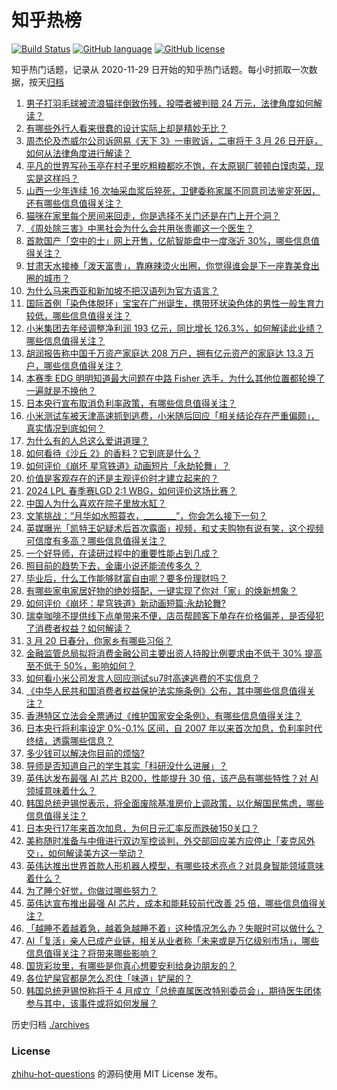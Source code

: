 # 知乎热榜
[![Build Status](https://github.com/ToWeLong/zhihu-hot-questions/workflows/CI/badge.svg)](https://github.com/ToWeLong/zhihu-hot-questions/actions)
[![GitHub language](https://img.shields.io/badge/language-golang-orange.svg)](https://golang.org/)
[![GitHub license](https://img.shields.io/github/license/ToWeLong/zhihu-hot-questions)](https://github.com/ToWeLong/zhihu-hot-questions/blob/main/LICENSE)

知乎热门话题，记录从 2020-11-29 日开始的知乎热门话题。每小时抓取一次数据，按天[归档](./archives)

<!-- BEGIN -->

1. [男子打羽毛球被流浪猫绊倒致伤残，投喂者被判赔 24 万元，法律角度如何解读？](https://www.zhihu.com/question/649212586)
1. [有哪些外行人看来很蠢的设计实际上却是精妙无比？](https://www.zhihu.com/question/32189846)
1. [周杰伦及杰威尔公司诉网易《天下 3》一审败诉，二审将于 3 月 26 日开庭，如何从法律角度进行解读？](https://www.zhihu.com/question/649227196)
1. [平凡的世界写孙玉亭在村子里吃粗粮都吃不饱，在太原钢厂顿顿白馍肉菜，现实是这样吗？](https://www.zhihu.com/question/648801046)
1. [山西一少年连续 16 次抽采血浆后猝死，卫健委称家属不同意司法鉴定死因，还有哪些信息值得关注？](https://www.zhihu.com/question/649229822)
1. [猫咪在家里每个房间来回走，你是选择不关门还是在门上开个洞？](https://www.zhihu.com/question/648092862)
1. [《周处除三害》中黑社会为什么会共用张贵卿这一个医生？](https://www.zhihu.com/question/646970268)
1. [首款国产「空中的士」网上开售，亿航智能盘中一度涨近 30%，哪些信息值得关注？](https://www.zhihu.com/question/649179458)
1. [甘肃天水接棒「泼天富贵」，靠麻辣烫火出圈，你觉得谁会是下一座靠美食出圈的城市？](https://www.zhihu.com/question/649221052)
1. [为什么马来西亚和新加坡不把汉语列为官方语言？](https://www.zhihu.com/question/631385237)
1. [国际首例「染色体脱环」宝宝在广州诞生，携带环状染色体的男性一般生育力较低，哪些信息值得关注？](https://www.zhihu.com/question/649221091)
1. [小米集团去年经调整净利润 193 亿元，同比增长 126.3%，如何解读此业绩？哪些信息值得关注？](https://www.zhihu.com/question/649231196)
1. [胡润报告称中国千万资产家庭达 208 万户，拥有亿元资产的家庭达 13.3 万户，哪些信息值得关注？](https://www.zhihu.com/question/649232756)
1. [本赛季 EDG 明明知道最大问题在中路 Fisher 选手，为什么其他位置都轮换了一遍就是不换他？](https://www.zhihu.com/question/648427919)
1. [日本央行宣布取消负利率政策，有哪些信息值得关注？](https://www.zhihu.com/question/649180065)
1. [小米测试车被天津高速抓到逃费，小米随后回应「相关结论存在严重偏颇」，真实情况到底如何？](https://www.zhihu.com/question/649186343)
1. [为什么有的人总这么爱讲道理？](https://www.zhihu.com/question/524675941)
1. [如何看待《沙丘 2》的香料？它到底是什么？](https://www.zhihu.com/question/647964417)
1. [如何评价《崩坏 星穹铁道》动画短片「永劫轮舞」？](https://www.zhihu.com/question/649185160)
1. [价值是客观存在的还是主观评价时才建立起来的？](https://www.zhihu.com/question/648801596)
1. [2024 LPL 春季赛LGD 2:1 WBG，如何评价这场比赛？](https://www.zhihu.com/question/649216139)
1. [中国人为什么喜欢在院子里放水缸？](https://www.zhihu.com/question/646006846)
1. [文笔挑战：“月华如水照蓑衣，________”，你会怎么接下一句？](https://www.zhihu.com/question/649137036)
1. [英媒曝光「凯特王妃疑术后首次露面」视频，和丈夫购物有说有笑，这个视频可信度有多高？哪些信息值得关注？](https://www.zhihu.com/question/649166076)
1. [一个好导师，在读研过程中的重要性能占到几成？](https://www.zhihu.com/question/648224338)
1. [照目前的趋势下去，金庸小说还能流传多久？](https://www.zhihu.com/question/61216814)
1. [毕业后，什么工作能够财富自由呢？要多份理财吗？](https://www.zhihu.com/question/649257406)
1. [有哪些家电家居好物的绝妙搭配，一键实现了你对「家」的焕新想象？](https://www.zhihu.com/question/649056210)
1. [如何评价《崩坏：星穹铁道》新动画短篇:永劫轮舞?](https://www.zhihu.com/question/649184878)
1. [瑞幸咖啡不提供线下点单带来不便，店员帮顾客下单存在价格偏差，是否侵犯了消费者权益？如何解读？](https://www.zhihu.com/question/649200755)
1. [3 月 20 日春分，你家乡有哪些习俗？](https://www.zhihu.com/question/649257376)
1. [金融监管总局拟将消费金融公司主要出资人持股比例要求由不低于 30% 提高至不低于 50%，影响如何？](https://www.zhihu.com/question/649166588)
1. [如何看小米公司发言人回应测试su7时高速逃费的不实信息？](https://www.zhihu.com/question/649162706)
1. [《中华人民共和国消费者权益保护法实施条例》公布，其中哪些信息值得关注？](https://www.zhihu.com/question/649243807)
1. [香港特区立法会全票通过《维护国家安全条例》，有哪些信息值得关注？](https://www.zhihu.com/question/649241943)
1. [日本央行将利率设定 0%-0.1% 区间，自 2007 年以来首次加息，负利率时代终结，透露哪些信息？](https://www.zhihu.com/question/649178755)
1. [多少钱可以解决你目前的烦恼?](https://www.zhihu.com/question/648969129)
1. [导师是否知道自己的学生其实「科研没什么进展」？](https://www.zhihu.com/question/648224385)
1. [英伟达发布最强 AI 芯片 B200，性能提升 30 倍，该产品有哪些特性？对 AI 领域意味着什么？](https://www.zhihu.com/question/649154379)
1. [韩国总统尹锡悦表示，将全面废除基准房价上调政策，以化解国民焦虑，哪些信息值得关注？](https://www.zhihu.com/question/649224545)
1. [日本央行17年来首次加息，为何日元汇率反而跌破150关口？](https://www.zhihu.com/question/649226711)
1. [美称随时准备与中俄进行双边军控谈判，外交部回应美方应停止「麦克风外交」，如何解读美方这一举动？](https://www.zhihu.com/question/649215436)
1. [英伟达推出世界首款人形机器人模型，有哪些技术亮点？对具身智能领域意味着什么？](https://www.zhihu.com/question/649152627)
1. [为了睡个好觉，你做过哪些努力？](https://www.zhihu.com/question/649118208)
1. [英伟达宣布推出最强 AI 芯片，成本和能耗较前代改善 25 倍，哪些信息值得关注？](https://www.zhihu.com/question/649166593)
1. [「越睡不着越着急，越着急越睡不着」这种情况怎么办？失眠时可以做什么？](https://www.zhihu.com/question/648695765)
1. [AI「复活」亲人已成产业链，相关从业者称「未来或是万亿级别市场」，哪些信息值得关注？将带来哪些影响？](https://www.zhihu.com/question/649174732)
1. [国货彩妆里，有哪些是你真心想要安利给身边朋友的？](https://www.zhihu.com/question/645051157)
1. [各位铲屎官都是怎么忍住「味道」铲屎的？](https://www.zhihu.com/question/646560211)
1. [韩国总统尹锡悦称将于 4 月成立「总统直属医改特别委员会」，期待医生团体参与其中，该事件或将如何发展？](https://www.zhihu.com/question/649177098)

<!-- END -->

历史归档 [./archives](./archives)


### License
[zhihu-hot-questions](https://github.com/towelong/zhihu-hot-questions) 的源码使用 MIT License 发布。